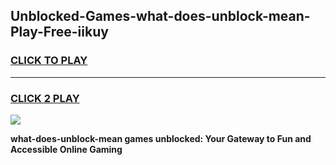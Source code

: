 
## Unblocked-Games-what-does-unblock-mean-Play-Free-iikuy
<h3>
<a href="https://premium76.site?title=what-does-unblock-mean&ref=21A">CLICK TO PLAY</a></h3>
<hr>

<h3>
<a href="https://premium76.site?title=what-does-unblock-mean&ref=21A">CLICK 2 PLAY</a>
  
</h3>

<a href="https://premium76.site?title=what-does-unblock-mean&ref=21A"><img src="https://clearcache.store/games.png"></a>


**what-does-unblock-mean games unblocked: Your Gateway to Fun and Accessible Online Gaming**
